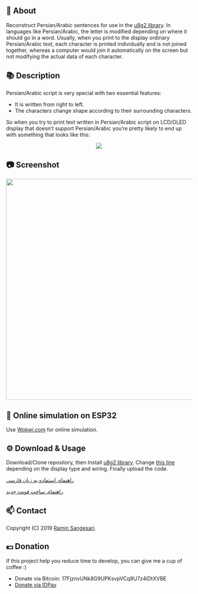 ## 📖 About
Reconstruct Persian/Arabic sentences for use in the [u8g2 library](https://github.com/olikraus/u8g2/). In languages like Persian/Arabic, the letter is modified depending on where it should go in a word. Usually, when you print to the display ordinary Persian/Arabic text, each character is printed individually and is not joined together, whereas a computer would join it automatically on the screen but not modifying the actual data of each character.

## 📚 Description
Persian/Arabic script is very special with two essential features:
- It is written from right to left.
- The characters change shape according to their surrounding characters.

So when you try to print text written in Persian/Arabic script on LCD/OLED display that doesn’t support Persian/Arabic you’re pretty likely to end up with something that looks like this:

<p align="center">
  <img src="http://mpcabd.xyz/wp-content/uploads/2012/05/arabic-1.png">
</p>

## 📷 Screenshot
<p align="center">
  <img width="516" height="600" src="https://github.com/idreamsi/u8g2-persian-reshaper/blob/master/screenshot.jpg?raw=true">
</p>

## 🏃 Online simulation on ESP32
Use [Wokwi.com](https://wokwi.com/projects/396665716569734145) for online simulation.

## ⚙️ Download & Usage
Download/Clone repository, then Install [u8g2 library](https://github.com/olikraus/u8g2/wiki/u8g2install). Change [this line](https://github.com/idreamsi/u8g2-persian-reshaper/blob/629c98f3ab882f6cb7662f8ce0c2ef2c2fa8111d/u8g2-persian-reshaper.ino#L15) depending on the display type and wiring. Finally upload the code.

[راهنمای استفاده به زبان فارسی](http://www.idreams.ir/%d9%81%d8%a7%d8%b1%d8%b3%db%8c-%d9%86%d9%88%db%8c%d8%b3%db%8c-%d8%af%d8%b1-%d8%a2%d8%b1%d8%af%d9%88%db%8c%d9%86%d9%88-%d8%a8%d8%a7-%da%a9%d8%aa%d8%a7%d8%a8%d8%ae%d8%a7%d9%86%d9%87-u8g2/)

[راهنمای ساخت فونت جدید](http://www.idreams.ir/%da%86%da%af%d9%88%d9%86%da%af%db%8c-%d8%b3%d8%a7%d8%ae%d8%aa-%d9%81%d9%88%d9%86%d8%aa-%d8%af%d9%84%d8%ae%d9%88%d8%a7%d9%87-%d8%a8%d8%b1%d8%a7%db%8c-%da%a9%d8%aa%d8%a7%d8%a8%d8%ae%d8%a7%d9%86%d9%87-u8/)

## 📫 Contact
Copyright (C) 2019 [Ramin Sangesari](mailto:r.sangsari@gmail.com).

## 💵 Donation
If this project help you reduce time to develop, you can give me a cup of coffee :)

- Donate via Bitcoin: 17FjznvUNk8G9UPKsvpVCq9U7z4iDtXVBE
- [Donate via IDPay](https://idpay.ir/idreams)
